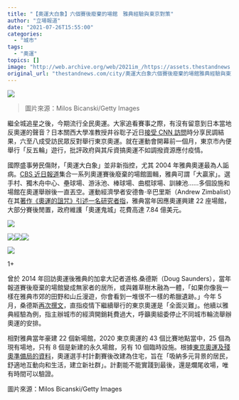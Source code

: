 ```yaml
---
title: "【奧運大白象】六個賽後廢棄的場館　雅典經驗與東京對策"
author: "立場報道"
date: "2021-07-26T15:55:00"
categories:
  - "城市"
tags:
  - "奧運"
topics: []
image: "http://web.archive.org/web/2021im_/https://assets.thestandnews.com/media/photos/mmmmmm-14.png"
original_url: "thestandnews.com/city/奧運大白象六個賽後廢棄的場館雅典經驗與東京對策"
---
```

![](http://web.archive.org/web/2021im_/https://assets.thestandnews.com/media/photos/mmmmmm-14.png)
> 圖片來源：Milos Bicanski/Getty Images

繼全城追星之後，今期流行全民奧運。大家追看賽事之際，有沒有留意到日本當地反奧運的聲音？日本關西大學准教授井谷聡子近日[接受 CNN 訪問](http://web.archive.org/web/20211229132629/http://lite.cnn.com/en/article/h_993916327667d7b5f6d277382d3caa58)時分享民調結果，六至八成受訪民眾反對舉行東京奧運。就在運動會開幕前一個月，東京市內便舉行「反五輪」遊行，批評政府與其斥資搞奧運不如調撥資源應付疫情。

國際盛事勞民傷財，「奧運大白象」並非新指控，尤其 2004 年雅典奧運最為人詬病。[CBS 近日報道](http://web.archive.org/web/20211229132629/https://www.cbsnews.com/pictures/abandoned-olympic-venues-sites/25/)集合一系列奧運賽後廢棄的場館圖輯，雅典可謂「大贏家」。選手村、獨木舟中心、壘球場、游泳池、棒球場、曲棍球場、訓練池……多個設施和場館在奧運舉辦後一直丟空。運動經濟學者安德魯‧辛巴里斯（Andrew Zimbalist）在其[著作《奧運的詛咒》引述一名研究者指](http://web.archive.org/web/20211229132629/https://www.thenewslens.com/article/46955)，雅典當年因應奧運興建 22 座場館，大部分賽後閒置，政府維護「奧運鬼城」花費高達 7.84 億美元。

![](http://web.archive.org/web/2021im_/https://assets.thestandnews.com/media/photos/1_BmJrFTW.png)

![](http://web.archive.org/web/2021im_/https://assets.thestandnews.com/media/photos/2_Hnl9QIa.png)![](http://web.archive.org/web/2021im_/https://assets.thestandnews.com/media/photos/3_3KCONZt.png)![](http://web.archive.org/web/2021im_/https://assets.thestandnews.com/media/photos/4_B8vPvOz.png)

![](http://web.archive.org/web/2021im_/https://assets.thestandnews.com/media/photos/5_1vXMajO.png)

1+

曾於 2014 年回訪奧運後雅典的加拿大記者道格.桑德斯（Doug Saunders），當年報道賽後廢棄的場館變成無家者的居所，或與雜草樹木融為一體，「如果你像我一樣在雅典市郊的田野和山丘漫遊，你會看到一堆很不一樣的希臘遺跡。」今年 5 月，桑德斯[再次撰文](http://web.archive.org/web/20211229132629/https://www.theglobeandmail.com/opinion/article-to-avoid-another-tokyo-sized-disaster-give-the-olympics-a-permanent/)，直指疫情下繼續舉行的東京奧運是「全面災難」。他續以雅典經驗為例，指主辦城市的經濟開銷耗費過大，呼籲奧組委停止不同城市輪流舉辦奧運的安排。

相對雅典當年豪建 22 個新場館，2020 東京奧運的 43 個比賽地點當中，25 個為現有場地，只有 8 個是新建的永久場館，另有 10 個臨時設施。根據[東京奧運及殘奧準備局的資料](http://web.archive.org/web/20211229132629/https://www.2020games.metro.tokyo.lg.jp/eng/taikaijyunbi/taikai/kaijyou/kaijyou_other_01/index.html)，奧運選手村計劃賽後改建為住宅，旨在「吸納多元背景的居民，舒適地互動向和生活，建立新社群」。計劃能不能實踐到最後，還是爛尾收場，唯有時間可以驗證。

圖片來源：Milos Bicanski/Getty Images